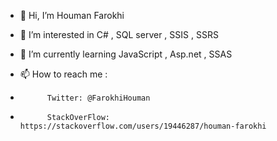 - 👋 Hi, I’m Houman Farokhi
- 👀 I’m interested in C# , SQL server , SSIS , SSRS
- 🌱 I’m currently learning JavaScript , Asp.net , SSAS

- 📫 How to reach me : 
- 			Twitter: @FarokhiHouman
- 			StackOverFlow: https://stackoverflow.com/users/19446287/houman-farokhi

<!---
FarokhiHouman/FarokhiHouman is a ✨ special ✨ repository because its `README.md` (this file) appears on your GitHub profile.
You can click the Preview link to take a look at your changes.
--->

